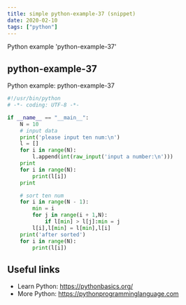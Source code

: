 ```yaml
---
title: simple python-example-37 (snippet)
date: 2020-02-10
tags: ["python"]
---
```

Python example 'python-example-37'


## python-example-37

Python example: python-example-37

```python
#!/usr/bin/python
# -*- coding: UTF-8 -*-

if __name__ == "__main__":
    N = 10
    # input data
    print('please input ten num:\n')
    l = []
    for i in range(N):
        l.append(int(raw_input('input a number:\n')))
    print
    for i in range(N):
        print(l[i])
    print

    # sort ten num
    for i in range(N - 1):
        min = i
        for j in range(i + 1,N):
            if l[min] > l[j]:min = j
        l[i],l[min] = l[min],l[i]
    print('after sorted')
    for i in range(N):
        print(l[i])


```

## Useful links

- Learn Python: https://pythonbasics.org/
- More Python: https://pythonprogramminglanguage.com
